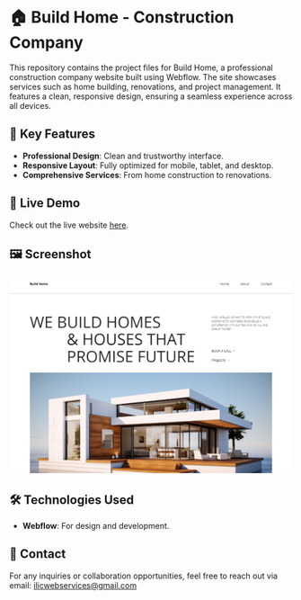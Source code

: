 # 🏠 Build Home - Construction Company

This repository contains the project files for Build Home, a professional construction company website built using Webflow. The site showcases services such as home building, renovations, and project management. It features a clean, responsive design, ensuring a seamless experience across all devices.

## 🎯 Key Features
- **Professional Design**: Clean and trustworthy interface.
- **Responsive Layout**: Fully optimized for mobile, tablet, and desktop.
- **Comprehensive Services**: From home construction to renovations.

## 🔗 Live Demo
Check out the live website [here](https://build-home-fe3665.webflow.io/).

## 🖼️ Screenshot
![Website Screenshot](buildHome.png)

## 🛠️ Technologies Used
- **Webflow**: For design and development.

## 📧 Contact
For any inquiries or collaboration opportunities, feel free to reach out via email: ilicwebservices@gmail.com
